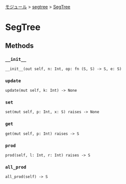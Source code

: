 [モジュール](../index.md) > [segtree](./index.md) > [SegTree]()

# SegTree

## Methods

### `__init__`

```
__init__(out self, n: Int, op: fn (S, S) -> S, e: S)
```

### `update`

```
update(mut self, k: Int) -> None
```

### `set`

```
set(mut self, p: Int, x: S) raises -> None
```

### `get`

```
get(mut self, p: Int) raises -> S
```

### `prod`

```
prod(self, l: Int, r: Int) raises -> S
```

### `all_prod`

```
all_prod(self) -> S
```
